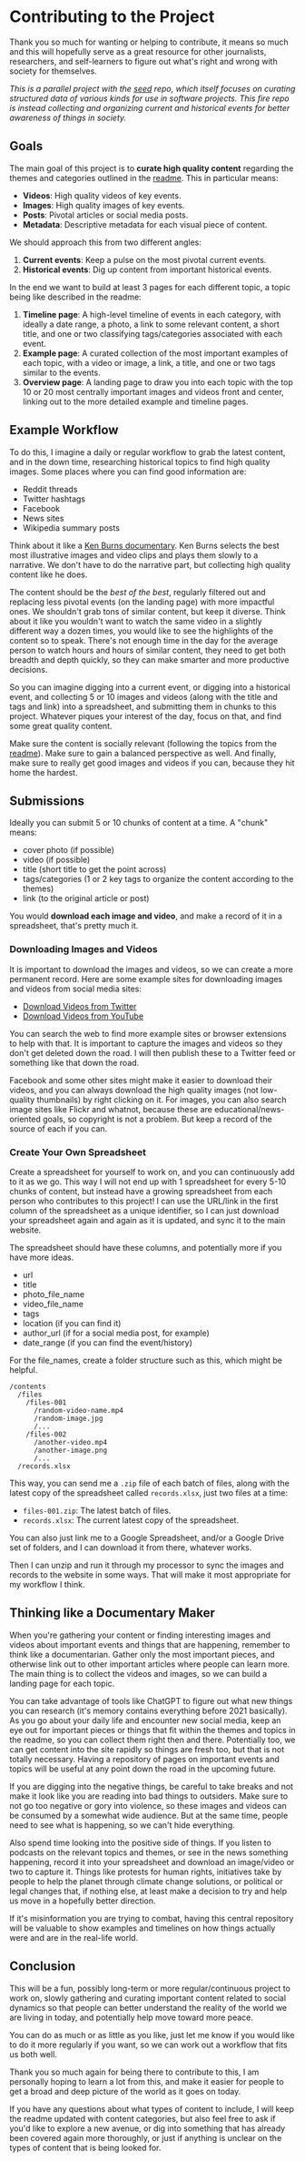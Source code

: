 # Contributing to the Project

Thank you so much for wanting or helping to contribute, it means so much and this will hopefully serve as a great resource for other journalists, researchers, and self-learners to figure out what's right and wrong with society for themselves.

_This is a parallel project with the
[seed](https://github.com/textsurf/seed) repo, which itself focuses on
curating structured data of various kinds for use in software projects. This
fire repo is instead collecting and organizing current and historical events for better awareness of things in society._

## Goals

The main goal of this project is to **curate high quality content** regarding the themes and categories outlined in the [readme](https://github.com/textsurf/fire/blob/make/readme.md#content). This in particular means:

- **Videos**: High quality videos of key events.
- **Images**: High quality images of key events.
- **Posts**: Pivotal articles or social media posts.
- **Metadata**: Descriptive metadata for each visual piece of content.

We should approach this from two different angles:

1. **Current events**: Keep a pulse on the most pivotal current events.
2. **Historical events**: Dig up content from important historical events.

In the end we want to build at least 3 pages for each different topic, a topic being like described in the readme:

1. **Timeline page**: A high-level timeline of events in each category, with ideally a date range, a photo, a link to some relevant content, a short title, and one or two classifying tags/categories associated with each event.
2. **Example page**: A curated collection of the most important examples of each topic, with a video or image, a link, a title, and one or two tags similar to the events.
3. **Overview page**: A landing page to draw you into each topic with the top 10 or 20 most centrally important images and videos front and center, linking out to the more detailed example and timeline pages.

## Example Workflow

To do this, I imagine a daily or regular workflow to grab the latest content, and in the down time, researching historical topics to find high quality images. Some places where you can find good information are:

- Reddit threads
- Twitter hashtags
- Facebook
- News sites
- Wikipedia summary posts

Think about it like a [Ken Burns documentary](https://www.youtube.com/watch?v=f1epbIsZLcQ). Ken Burns selects the best most illustrative images and video clips and plays them slowly to a narrative. We don't have to do the narrative part, but collecting high quality content like he does.

The content should be the _best of the best_, regularly filtered out and replacing less pivotal events (on the landing page) with more impactful ones. We shouldn't grab tons of similar content, but keep it diverse. Think about it like you wouldn't want to watch the same video in a slightly different way a dozen times, you would like to see the highlights of the content so to speak. There's not enough time in the day for the average person to watch hours and hours of similar content, they need to get both breadth and depth quickly, so they can make smarter and more productive decisions.

So you can imagine digging into a current event, or digging into a historical event, and collecting 5 or 10 images and videos (along with the title and tags and link) into a spreadsheet, and submitting them in chunks to this project. Whatever piques your interest of the day, focus on that, and find some great quality content.

Make sure the content is socially relevant (following the topics from the [readme](https://github.com/textsurf/fire/blob/make/readme.md#content)). Make sure to gain a balanced perspective as well. And finally, make sure to really get good images and videos if you can, because they hit home the hardest.

## Submissions

Ideally you can submit 5 or 10 chunks of content at a time. A "chunk" means:

- cover photo (if possible)
- video (if possible)
- title (short title to get the point across)
- tags/categories (1 or 2 key tags to organize the content according to the themes)
- link (to the original article or post)

You would **download each image and video**, and make a record of it in a spreadsheet, that's pretty much it.

### Downloading Images and Videos

It is important to download the images and videos, so we can create a more permanent record. Here are some example sites for downloading images and videos from social media sites:

- [Download Videos from Twitter](https://ssstwitter.com/)
- [Download Videos from YouTube](https://en1.y2mate.is/)

You can search the web to find more example sites or browser extensions to help with that. It is important to capture the images and videos so they don't get deleted down the road. I will then publish these to a Twitter feed or something like that down the road.

Facebook and some other sites might make it easier to download their videos, and you can always download the high quality images (not low-quality thumbnails) by right clicking on it. For images, you can also search image sites like Flickr and whatnot, because these are educational/news-oriented goals, so copyright is not a problem. But keep a record of the source of each if you can.

### Create Your Own Spreadsheet

Create a spreadsheet for yourself to work on, and you can continuously add to it as we go. This way I will not end up with 1 spreadsheet for every 5-10 chunks of content, but instead have a growing spreadsheet from each person who contributes to this project! I can use the URL/link in the first column of the spreadsheet as a unique identifier, so I can just download your spreadsheet again and again as it is updated, and sync it to the main website.

The spreadsheet should have these columns, and potentially more if you have more ideas.

- url
- title
- photo_file_name
- video_file_name
- tags
- location (if you can find it)
- author_url (if for a social media post, for example)
- date_range (if you can find the event/history)

For the file_names, create a folder structure such as this, which might be helpful.

```
/contents
  /files
    /files-001
      /random-video-name.mp4
      /random-image.jpg
      /...
    /files-002
      /another-video.mp4
      /another-image.png
      /...
  /records.xlsx
```

This way, you can send me a `.zip` file of each batch of files, along with the latest copy of the spreadsheet called `records.xlsx`, just two files at a time:

- `files-001.zip`: The latest batch of files.
- `records.xlsx`: The current latest copy of the spreadsheet.

You can also just link me to a Google Spreadsheet, and/or a Google Drive set of folders, and I can download it from there, whatever works.

Then I can unzip and run it through my processor to sync the images and records to the website in some ways. That will make it most appropriate for my workflow I think.

## Thinking like a Documentary Maker

When you're gathering your content or finding interesting images and videos about important events and things that are happening, remember to think like a documentarian. Gather only the most important pieces, and otherwise link out to other important articles where people can learn more. The main thing is to collect the videos and images, so we can build a landing page for each topic.

You can take advantage of tools like ChatGPT to figure out what new things you can research (it's memory contains everything before 2021 basically). As you go about your daily life and encounter new social media, keep an eye out for important pieces or things that fit within the themes and topics in the readme, so you can collect them right then and there. Potentially too, we can get content into the site rapidly so things are fresh too, but that is not totally necessary. Having a repository of pages on important events and topics will be useful at any point down the road in the upcoming future.

If you are digging into the negative things, be careful to take breaks and not make it look like you are reading into bad things to outsiders. Make sure to not go too negative or gory into violence, so these images and videos can be consumed by a somewhat wide audience. But at the same time, people need to see what is happening, so we can't hide everything.

Also spend time looking into the positive side of things. If you listen to podcasts on the relevant topics and themes, or see in the news something happening, record it into your spreadsheet and download an image/video or two to capture it. Things like protests for human rights, initiatives take by people to help the planet through climate change solutions, or political or legal changes that, if nothing else, at least make a decision to try and help us move in a hopefully better direction.

If it's misinformation you are trying to combat, having this central repository will be valuable to show examples and timelines on how things actually were and are in the real-life world.

## Conclusion

This will be a fun, possibly long-term or more regular/continuous project to work on, slowly gathering and curating important content related to social dynamics so that people can better understand the reality of the world we are living in today, and potentially help move toward more peace.

You can do as much or as little as you like, just let me know if you would like to do it more regularly if you want, so we can work out a workflow that fits us both well.

Thank you so much again for being there to contribute to this, I am personally hoping to learn a lot from this, and make it easier for people to get a broad and deep picture of the world as it goes on today.

If you have any questions about what types of content to include, I will keep the readme updated with content categories, but also feel free to ask if you'd like to explore a new avenue, or dig into something that has already been covered again more thoroughly, or just if anything is unclear on the types of content that is being looked for.
